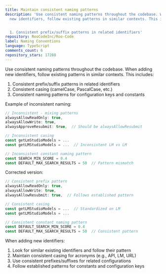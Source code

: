 ```yaml
---
title: Maintain consistent naming patterns
description: 'Use consistent naming patterns throughout the codebase. When adding
  new identifiers, follow existing patterns in similar contexts. This includes:


  1. Consistent prefix/suffix patterns in related identifiers'
repository: RooCodeInc/Roo-Code
label: Naming Conventions
language: TypeScript
comments_count: 6
repository_stars: 17288
---
```


Use consistent naming patterns throughout the codebase. When adding new identifiers, follow existing patterns in similar contexts. This includes:

1. Consistent prefix/suffix patterns in related identifiers
2. Consistent casing (camelCase, PascalCase, etc.)
3. Consistent naming patterns for configuration keys and constants

Example of inconsistent naming:
```typescript
// Inconsistent - mixing patterns
alwaysAllowReadOnly: true,
alwaysAllowWrite: true,
alwaysApproveResubmit: true,  // Should be alwaysAllowResubmit

// Inconsistent casing
const getLmStudioModels = ...
const getLMStudioModels = ...  // Inconsistent LM vs LM

// Inconsistent constant naming pattern
const SEARCH_MIN_SCORE = 0.4
const DEFAULT_MAX_SEARCH_RESULTS = 50  // Pattern mismatch
```

Corrected version:
```typescript
// Consistent prefix pattern
alwaysAllowReadOnly: true,
alwaysAllowWrite: true,
alwaysAllowResubmit: true,  // Follows established pattern

// Consistent casing
const getLMStudioModels = ...  // Standardized on LM
const getLMStudioModels = ...

// Consistent constant naming pattern
const DEFAULT_SEARCH_MIN_SCORE = 0.4
const DEFAULT_MAX_SEARCH_RESULTS = 50  // Consistent pattern
```

When adding new identifiers:
1. Look for similar existing identifiers and follow their pattern
2. Maintain consistent casing for acronyms (e.g., API, LM, URL)
3. Use consistent prefixes/suffixes for related configurations
4. Follow established patterns for constants and configuration keys